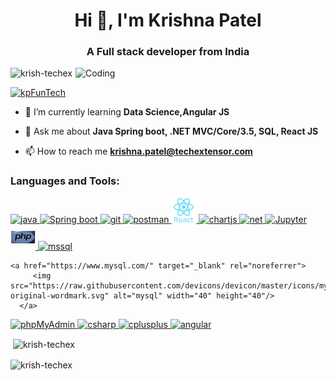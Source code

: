 <h1 align="center">Hi 👋, I'm Krishna Patel</h1>
<h3 align="center">A Full stack developer from India</h3>
<img align="right" alt="Coding" width="400" src="https://miro.medium.com/max/1400/0*C-cPP9D2MIyeexAT.gif">

<p align="left"> <img src="https://komarev.com/ghpvc/?username=krish-techexr&label=Profile%20views&color=0e75b6&style=flat" alt="krish-techex" /> </p>

<p align="left"> <a href="https://twitter.com/kpFunTech" target="blank"><img src="https://img.shields.io/twitter/follow/kpFunTech?logo=twitter&style=for-the-badge" alt="kpFunTech" /></a> </p>

- 🌱 I’m currently learning **Data Science,Angular JS**

- 💬 Ask me about **Java Spring boot, .NET MVC/Core/3.5, SQL, React JS**

- 📫 How to reach me **krishna.patel@techextensor.com**



<h3 align="left">Languages and Tools:</h3>
<p align="left"> 
   
  <a href="https://www.java.com/en" target="_blank" rel="noreferrer"> 
    <img src="https://www.vectorlogo.zone/logos/java/java-icon.svg" alt="java" width="40" height="40"/> 
  </a>
  
   <a href="https://spring.io/projects/spring-boot" target="_blank" rel="noreferrer"> 
    <img src="https://www.vectorlogo.zone/logos/springio/springio-ar21.svg" alt="Spring boot" width="70" height="40"/> 
  </a>
    
 <a href="https://git-scm.com/" target="_blank" rel="noreferrer"> 
    <img src="https://www.vectorlogo.zone/logos/git-scm/git-scm-icon.svg" alt="git" width="40" height="40"/> 
  </a> 
 
 <a href="https://postman.com" target="_blank" rel="noreferrer"> 
    <img src="https://www.vectorlogo.zone/logos/getpostman/getpostman-icon.svg" alt="postman" width="40" height="40"/> 
   </a> 
 
 <a href="https://reactjs.org/" target="_blank" rel="noreferrer"> 
    <img src="https://raw.githubusercontent.com/devicons/devicon/master/icons/react/react-original-wordmark.svg" alt="react" width="40" height="40"/> 
   </a>
   
 <a href="https://www.chartjs.org" target="_blank" rel="noreferrer"> 
    <img src="https://www.chartjs.org/media/logo-title.svg" alt="chartjs" width="40" height="40"/> 
   </a>

  
   <a href="https://dotnet.microsoft.com/en-us/" target="_blank" rel="noreferrer"> 
    <img src="https://www.vectorlogo.zone/logos/dotnet/dotnet-icon.svg" alt="net" width="40" height="40"/> 
  </a>
 
  <a href="https://jupyter.org/" target="_blank" rel="noreferrer"> 
    <img src="https://www.vectorlogo.zone/logos/jupyter/jupyter-ar21.svg" alt="Jupyter" width="70" height="40"/> 
  </a>
  
  
  <a href="https://www.php.net" target="_blank" rel="noreferrer"> 
      <img src="https://raw.githubusercontent.com/devicons/devicon/master/icons/php/php-original.svg" alt="php" width="40" height="40"/>
   </a> 
   
  <a href="https://www.microsoft.com/en-us/sql-server" target="_blank" rel="noreferrer"> 
    <img src="https://www.svgrepo.com/show/303229/microsoft-sql-server-logo.svg" alt="mssql" width="40" height="40"/> 
  </a> 
 
    <a href="https://www.mysql.com/" target="_blank" rel="noreferrer"> 
         <img src="https://raw.githubusercontent.com/devicons/devicon/master/icons/mysql/mysql-original-wordmark.svg" alt="mysql" width="40" height="40"/> 
      </a> 
   
  
  <a href="https://www.phpmyadmin.net/" target="_blank" rel="noreferrer"> 
    <img src="https://www.vectorlogo.zone/logos/phpmyadmin/phpmyadmin-ar21.svg" alt="phpMyAdmin" width="70" height="40"/> 
  </a>
  
  <a href="https://learn.microsoft.com/en-us/dotnet/csharp/" target="_blank" rel="noreferrer"> 
    <img src="https://user-images.githubusercontent.com/115986655/200177420-7742ce3d-19c1-4a9a-af28-1ac98b339b40.png" alt="csharp" width="40" height="40"/> 
  </a>
  
  
  <a href="https://www.w3schools.com/cpp/cpp_intro.asp" target="_blank" rel="noreferrer"> 
    <img src="https://upload.wikimedia.org/wikipedia/commons/thumb/1/18/ISO_C%2B%2B_Logo.svg/1200px-ISO_C%2B%2B_Logo.svg.png" alt="cplusplus" width="40" height="40"/> 
  </a>
  
  <a href="https://angular.io" target="_blank" rel="noreferrer"> 
    <img src="https://angular.io/assets/images/logos/angular/angular.svg" alt="angular" width="40" height="40"/> 
  </a>
 </p>

<p>&nbsp;<img align="center" src="https://github-readme-stats.vercel.app/api?username=krish-techex&show_icons=true&locale=en" alt="krish-techex" /></p>

<p><img align="center" src="https://github-readme-streak-stats.herokuapp.com/?user=krish-techex&" alt="krish-techex" /></p>
